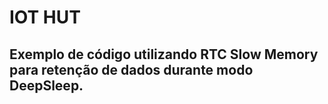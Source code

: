 # IOT HUT

## Exemplo de código utilizando RTC Slow Memory para retenção de dados durante modo DeepSleep.